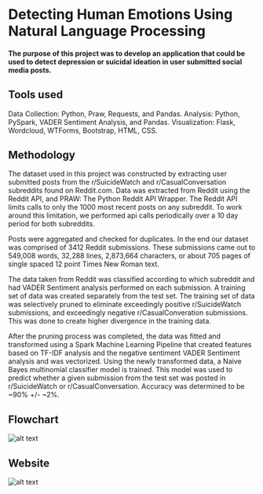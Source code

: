 # Detecting Human Emotions Using Natural Language Processing

#### The purpose of this project was to develop an application that could be used to detect depression or suicidal ideation in user submitted social media posts. 

## Tools used
Data Collection: Python, Praw, Requests, and Pandas.
Analysis: Python, PySpark, VADER Sentiment Analysis, and Pandas.
Visualization: Flask, Wordcloud, WTForms, Bootstrap, HTML, CSS.


## Methodology
The dataset used in this project was constructed by extracting user submitted posts from the r/SuicideWatch and r/CasualConversation subreddits found on Reddit.com.
Data was extracted from Reddit using the Reddit API, and PRAW: The Python Reddit API Wrapper. The Reddit API limits calls to only the 1000 most recent posts on any subreddit. 
To work around this limitation, we performed api calls periodically over a 10 day period for both subreddits. 

Posts were aggregated and checked for duplicates.
In the end our dataset was comprised of 3412 Reddit submissions. These submissions came out to 549,008 words, 32,288 lines, 2,873,664 characters, or about 705 pages of single spaced 12 point Times New Roman text.

The data taken from Reddit was classified according to which subreddit and had VADER Sentiment analysis performed on each submission. A training set of data was created separately from the test set. 
The training set of data was selectively pruned to eliminate exceedingly positive r/SuicideWatch submissions, and exceedingly negative r/CasualConveration submissions. This was done to create higher divergence in the training data. 


After the pruning process was completed, the data was fitted and transformed using a Spark Machine Learning Pipeline that created features based on TF-IDF analysis and the negative sentiment VADER Sentiment analysis and was vectorized.
Using the newly transformed data, a Naive Bayes multinomial classifier model is trained. This model was used to predict whether a given submission from the test set was posted in r/SuicideWatch or r/CasualConversation. Accuracy was determined to be ~90% +/- ~2%.

## Flowchart
![alt text](https://github.com/Allenfp/DepressionDetectionNLP/blob/master/wordmap_and_flowchart/Depression%20Detecting%20NLP%20Model.png)

## Website
![alt text](https://github.com/Allenfp/DepressionDetectionNLP/blob/master/DepressionNLPwebsite.png)
